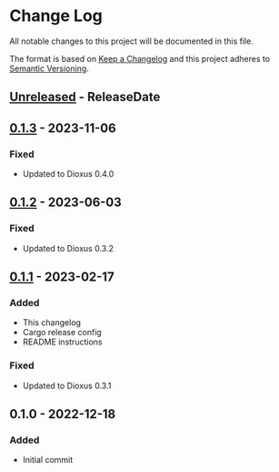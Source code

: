 # Change Log
All notable changes to this project will be documented in this file.

The format is based on [Keep a Changelog](http://keepachangelog.com/)
and this project adheres to [Semantic Versioning](http://semver.org/).

<!-- next-header -->

## [Unreleased] - ReleaseDate

## [0.1.3] - 2023-11-06

### Fixed

- Updated to Dioxus 0.4.0

## [0.1.2] - 2023-06-03

### Fixed

- Updated to Dioxus 0.3.2

## [0.1.1] - 2023-02-17

### Added

- This changelog
- Cargo release config
- README instructions

### Fixed

- Updated to Dioxus 0.3.1

## 0.1.0 - 2022-12-18

### Added

- Initial commit

<!-- next-url -->
[Unreleased]: https://github.com/hiltonm/dioxus-charts/compare/v0.1.3...HEAD
[0.1.3]: https://github.com/hiltonm/dioxus-charts/compare/v0.1.2...v0.1.3
[0.1.2]: https://github.com/hiltonm/dioxus-charts/compare/v0.1.1...v0.1.2
[0.1.1]: https://github.com/hiltonm/dioxus-charts/compare/v0.1.0...v0.1.1
